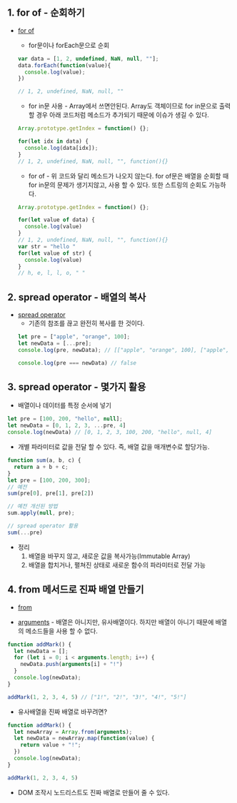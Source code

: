 ## 1. for of - 순회하기
* [for of](https://developer.mozilla.org/ko/docs/Web/JavaScript/Reference/Statements/for...of)
  * for문이나 forEach문으로 순회
  ```javascript
  var data = [1, 2, undefined, NaN, null, ""];
  data.forEach(function(value){
    console.log(value);
  })

  // 1, 2, undefined, NaN, null, ""
  ```

  * for in문 사용 - Array에서 쓰면안된다. Array도 객체이므로 for in문으로 출력할 경우 아래 코드처럼 메소드가 추가되기 때문에 이슈가 생길 수 있다.
  ```javascript
  Array.prototype.getIndex = function() {};

  for(let idx in data) {
    console.log(data[idx]);
  }
  // 1, 2, undefined, NaN, null, "", function(){}
  ```

  * for of - 위 코드와 달리 메소드가 나오지 않는다. for of문은 배열을 순회할 때 for in문의 문제가 생기지않고, 사용 할 수 있다. 또한 스트링의 순회도 가능하다.
  ```javascript
  Array.prototype.getIndex = function() {};

  for(let value of data) {
    console.log(value)
  }
  // 1, 2, undefined, NaN, null, "", function(){}
  var str = "hello "
  for(let value of str) {
    console.log(value)
  }
  // h, e, l, l, o, " "
  ```

## 2. spread operator - 배열의 복사

* [spread operator](https://developer.mozilla.org/en-US/docs/Web/JavaScript/Reference/Operators/Spread_syntax)
  * 기존의 참조를 끊고 완전히 복사를 한 것이다.
  ```javascript
  let pre = ["apple", "orange", 100];
  let newData = [...pre];
  console.log(pre, newData); // [["apple", "orange", 100], ["apple", "orange", 100]]

  console.log(pre === newData) // false
  ```

## 3. spread operator - 몇가지 활용
* 배열이나 데이터를 특정 순서에 넣기
```javascript
let pre = [100, 200, "hello", null];
let newData = [0, 1, 2, 3, ...pre, 4]
console.log(newData) // [0, 1, 2, 3, 100, 200, "hello", null, 4]
```

* 개별 파라미터로 값을 전달 할 수 있다. 즉, 배열 값을 매개변수로 할당가능.
```javascript
function sum(a, b, c) {
  return a + b + c;
}
let pre = [100, 200, 300];
// 예전
sum(pre[0], pre[1], pre[2])

// 예전 개선된 방법
sum.apply(null, pre);

// spread operator 활용
sum(...pre)
```

* 정리
  1. 배열을 바꾸지 않고, 새로운 값을 복사가능(Immutable Array)
  2. 배열을 합치거나, 펼쳐진 상태로 새로운 함수의 파라미터로 전달 가능

## 4. from 메서드로 진짜 배열 만들기
* [from](https://developer.mozilla.org/ko/docs/Web/JavaScript/Reference/Global_Objects/Array/from)

* [arguments]() - 배열은 아니지만, 유사배열이다. 하지만 배열이 아니기 때문에 배열의 메소드들을 사용 할 수 없다.
```javascript
function addMark() {
  let newData = [];
  for (let i = 0; i < arguments.length; i++) {
    newData.push(arguments[i] + "!")
  }
  console.log(newData);
}

addMark(1, 2, 3, 4, 5) // ["1!", "2!", "3!", "4!", "5!"]
```

* 유사배열을 진짜 배열로 바꾸려면?
```javascript
function addMark() {
  let newArray = Array.from(arguments);
  let newData = newArray.map(function(value) {
    return value + "!";
  })
  console.log(newData);
}

addMark(1, 2, 3, 4, 5)
```

* DOM 조작시 노드리스트도 진짜 배열로 만들어 줄 수 있다.